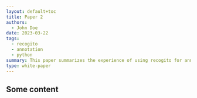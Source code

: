 ```yaml
---
layout: default+toc
title: Paper 2
authors:
  - John Doe
date: 2023-03-22
tags:
  - recogito
  - annotation
  - python
summary: This paper summarizes the experience of using recogito for annotating named entities and its results.
type: white-paper
---
```


## Some content